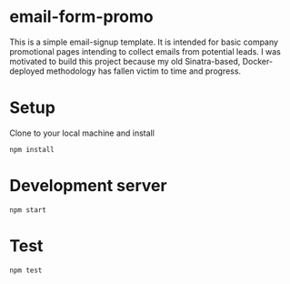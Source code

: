 email-form-promo
================

This is a simple email-signup template. It is intended for basic company
promotional pages intending to collect emails from potential leads. I was
motivated to build this project because my old Sinatra-based, Docker-deployed
methodology has fallen victim to time and progress.

# Setup

Clone to your local machine and install

```
npm install
```

# Development server

```
npm start
```

# Test

```
npm test
```


